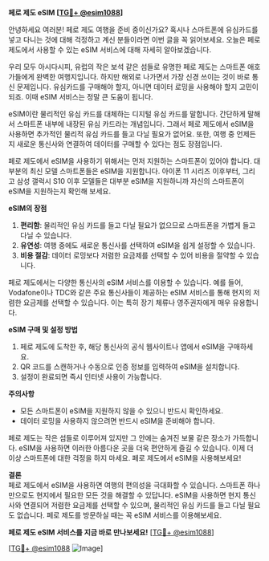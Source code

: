 **페로 제도 eSIM [[TG💪+ @esim1088](https://t.me/s/esim1088)]**

안녕하세요 여러분! 페로 제도 여행을 준비 중이신가요? 혹시나 스마트폰에 유심카드를 넣고 다니는 것에 대해 걱정하고 계신 분들이라면 이번 글을 꼭 읽어보세요. 오늘은 페로 제도에서 사용할 수 있는 eSIM 서비스에 대해 자세히 알아보겠습니다.

우리 모두 아시다시피, 유럽의 작은 보석 같은 섬들로 유명한 페로 제도는 스마트폰 애호가들에게 완벽한 여행지입니다. 하지만 해외로 나가면서 가장 신경 쓰이는 것이 바로 통신 문제입니다. 유심카드를 구매해야 할지, 아니면 데이터 로밍을 사용해야 할지 고민이 되죠. 이때 eSIM 서비스는 정말 큰 도움이 됩니다. 

eSIM이란 물리적인 유심 카드를 대체하는 디지털 유심 카드를 말합니다. 간단하게 말해서 스마트폰 내부에 내장된 유심 카드라는 개념입니다. 그래서 페로 제도에서 eSIM을 사용하면 추가적인 물리적 유심 카드를 들고 다닐 필요가 없어요. 또한, 여행 중 언제든지 새로운 통신사와 연결하여 데이터를 구매할 수 있다는 점도 장점입니다.

페로 제도에서 eSIM을 사용하기 위해서는 먼저 지원하는 스마트폰이 있어야 합니다. 대부분의 최신 모델 스마트폰들은 eSIM을 지원합니다. 아이폰 11 시리즈 이후부터, 그리고 삼성 갤럭시 S10 이후 모델들은 대부분 eSIM을 지원하니까 자신의 스마트폰이 eSIM을 지원하는지 확인해 보세요.

**eSIM의 장점**  
1. **편리함**: 물리적인 유심 카드를 들고 다닐 필요가 없으므로 스마트폰을 가볍게 들고 다닐 수 있습니다.  
2. **유연성**: 여행 중에도 새로운 통신사를 선택하여 eSIM을 쉽게 설정할 수 있습니다.  
3. **비용 절감**: 데이터 로밍보다 저렴한 요금제를 선택할 수 있어 비용을 절약할 수 있습니다.  

페로 제도에서는 다양한 통신사의 eSIM 서비스를 이용할 수 있습니다. 예를 들어, Vodafone이나 TDC와 같은 주요 통신사들이 제공하는 eSIM 서비스를 통해 현지의 저렴한 요금제를 선택할 수 있습니다. 이는 특히 장기 체류나 영주권자에게 매우 유용합니다.

**eSIM 구매 및 설정 방법**  
1. 페로 제도에 도착한 후, 해당 통신사의 공식 웹사이트나 앱에서 eSIM을 구매하세요.  
2. QR 코드를 스캔하거나 수동으로 인증 정보를 입력하여 eSIM을 설치합니다.  
3. 설정이 완료되면 즉시 인터넷 사용이 가능합니다.  

**주의사항**  
- 모든 스마트폰이 eSIM을 지원하지 않을 수 있으니 반드시 확인하세요.  
- 데이터 로밍을 사용하지 않으려면 반드시 eSIM을 준비해야 합니다.  

페로 제도는 작은 섬들로 이루어져 있지만 그 안에는 숨겨진 보물 같은 장소가 가득합니다. eSIM을 사용하면 이러한 아름다운 곳을 더욱 편안하게 즐길 수 있습니다. 이제 더 이상 스마트폰에 대한 걱정을 하지 마세요. 페로 제도에서 eSIM을 사용해보세요!

**결론**  
페로 제도에서 eSIM을 사용하면 여행의 편의성을 극대화할 수 있습니다. 스마트폰 하나만으로도 현지에서 필요한 모든 것을 해결할 수 있답니다. eSIM을 사용하면 현지 통신사와 연결되어 저렴한 요금제를 선택할 수 있으며, 물리적인 유심 카드를 들고 다닐 필요도 없습니다. 페로 제도를 방문하실 때는 꼭 eSIM 서비스를 이용해보세요. 

**페로 제도 eSIM 서비스를 지금 바로 만나보세요!** [[TG💪+ @esim1088](https://t.me/s/esim1088)]  

[[TG💪+ @esim1088](https://t.me/s/esim1088) ![Image](https://i.postimg.cc/Y0z9fWf4/image.png)]